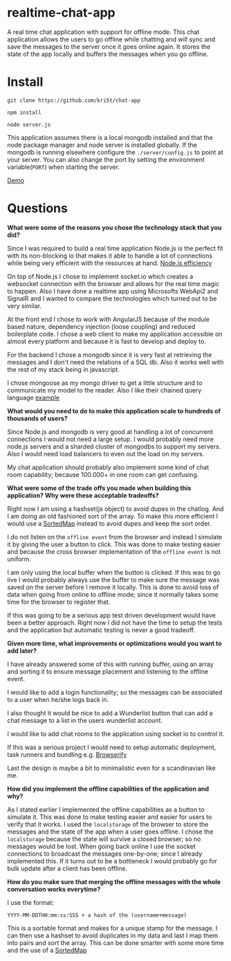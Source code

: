 # realtime-chat-app
A real time chat application with support for offline mode. This chat application allows the users to go offline while chatting and will sync and save the messages to the server once it goes online again. It stores the state of the app locally and buffers the messages when you go offline.

# Install

`git clone https://github.com/kri5t/chat-app`

`npm install`

`node server.js`

This application assumes there is a local mongodb installed and that the node package manager and node server is installed globally.
If the mongodb is running elsewhere configure the `./server/config.js` to point at your server. You can also change the port by setting the environment variable(`PORT`) when starting the server.

[Demo](http://stoggle.dk:9000/)

# Questions
**What were some of the reasons you chose the technology stack that you did?**

Since I was required to build a real time application Node.js is the perfect fit with its non-blocking io that makes it able to handle a lot of connections while being very efficient with the resources at hand. [Node.js efficiency](http://blog.caustik.com/2012/08/19/node-js-w1m-concurrent-connections/)

On top of Node.js I chose to implement socket.io which creates a websocket connection with the browser and allows for the real time magic to happen. Also I have done a realtime app using Microsofts WebApi2 and SignalR and I wanted to compare the technologies which turned out to be very similar.

At the front end I chose to work with AngularJS because of the module based nature, dependency injection (loose coupling) and reduced boilerplate code.
I chose a web client to make my application accessible on almost every platform and because it is fast to develop and deploy to.

For the backend I chose a mongodb since it is very fast at retrieving the messages and I don't need the relations of a SQL db. Also it works well with the rest of my stack being in javascript.

I chose mongoose as my mongo driver to get a little structure and to communicate my model to the reader. Also I like their chained query language [example](http://mongoosejs.com/docs/api.html#query_Query-where)

**What would you need to do to make this application scale to hundreds of thousands of users?**

Since Node.js and mongodb is very good at handling a lot of concurrent connections I would not need a large setup. I would probably need more node.js servers and a sharded cluster of mongodbs to support my servers. Also I would need load balancers to even out the load on my servers.

My chat application should probably also implement some kind of chat room capability; because 100.000+ in one room can get confusing.

**What were some of the trade offs you made when building this application? Why were these acceptable tradeoffs? **

Right now I am using a hashset(js object) to avoid dupes in the chatlog. And I am doing an old fashioned sort of the array. To make this more efficient I would use a [SortedMap](http://www.collectionsjs.com/sorted-map) instead to avoid dupes and keep the sort order.

I do not listen on the `offline event` from the browser and instead I simulate it by giving the user a button to click. This was done to make testing easier and because the cross browser implementation of the `offline event` is not uniform.

I am only using the local buffer when the button is clicked. If this was to go live I would probably always use the buffer to make sure the message was saved on the server before I remove it locally. This is done to avoid loss of data when going from online to offline mode; since it normally takes some time for the browser to register that.

If this was going to be a serious app test driven development would have been a better approach. Right now I did not have the time to setup the tests and the application but automatic testing is never a good tradeoff.

**Given more time, what improvements or optimizations would you want to add later?**

I have already answered some of this with running buffer, using an array and sorting it to ensure message placement and listening to the offline event.

I would like to add a login functionality; so the messages can be associated to a user when he/she logs back in.

I also thought it would be nice to add a Wunderlist button that can add a chat message to a list in the users wunderlist account.

I would like to add chat rooms to the application using socket io to control it.

If this was a serious project I would need to setup automatic deployment, task runners and bundling e.g. [Browserify](http://browserify.org/)

Last the design is maybe a bit to minimalistic even for a scandinavian like me.

**How did you implement the offline capabilities of the application and why?**

As I stated earlier I implemented the offline capabilities as a button to simulate it. This was done to make testing easier and easier for users to verify that it works. I used the `localstorage` of the browser to store the messages and the state of the app when a user goes offline. I chose the `localstorage` because the state will survive a closed browser; so no messages would be lost. When going back online I use the socket connections to broadcast the messages one-by-one; since I already implemented this. If it turns out to be a bottleneck I would probably go for bulk update after a client has been offline.

**How do you make sure that merging the offline messages with the whole conversation works everytime?**

I use the format:

`YYYY-MM-DDTHH:mm:ss:SSS + a hash of the (username+message)`

This is a sortable format and makes for a unique stamp for the message. I can then use a hashset to avoid duplicates in my data and last I map them into pairs and sort the array. This can be done smarter with some more time and the use of a [SortedMap](http://www.collectionsjs.com/sorted-map)